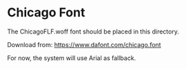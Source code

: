 # Chicago Font

The ChicagoFLF.woff font should be placed in this directory.

Download from: https://www.dafont.com/chicago.font

For now, the system will use Arial as fallback.
